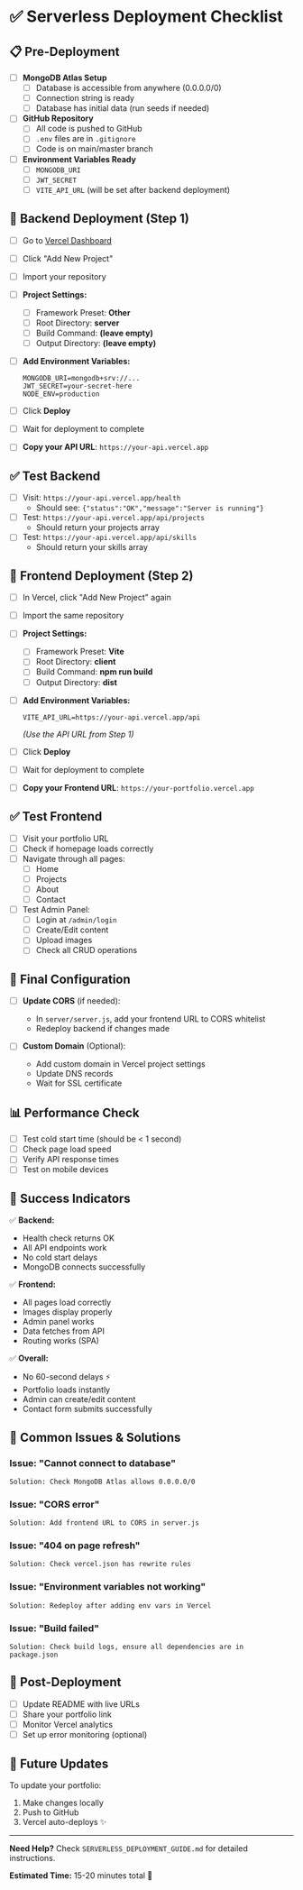 # ✅ Serverless Deployment Checklist

## 📋 Pre-Deployment

- [ ] **MongoDB Atlas Setup**
  - [ ] Database is accessible from anywhere (0.0.0.0/0)
  - [ ] Connection string is ready
  - [ ] Database has initial data (run seeds if needed)

- [ ] **GitHub Repository**
  - [ ] All code is pushed to GitHub
  - [ ] `.env` files are in `.gitignore`
  - [ ] Code is on main/master branch

- [ ] **Environment Variables Ready**
  - [ ] `MONGODB_URI`
  - [ ] `JWT_SECRET`
  - [ ] `VITE_API_URL` (will be set after backend deployment)

## 🚀 Backend Deployment (Step 1)

- [ ] Go to [Vercel Dashboard](https://vercel.com)
- [ ] Click "Add New Project"
- [ ] Import your repository
- [ ] **Project Settings:**
  - [ ] Framework Preset: **Other**
  - [ ] Root Directory: **server**
  - [ ] Build Command: **(leave empty)**
  - [ ] Output Directory: **(leave empty)**
  
- [ ] **Add Environment Variables:**
  ```
  MONGODB_URI=mongodb+srv://...
  JWT_SECRET=your-secret-here
  NODE_ENV=production
  ```

- [ ] Click **Deploy**
- [ ] Wait for deployment to complete
- [ ] **Copy your API URL**: `https://your-api.vercel.app`

## ✅ Test Backend

- [ ] Visit: `https://your-api.vercel.app/health`
  - Should see: `{"status":"OK","message":"Server is running"}`
- [ ] Test: `https://your-api.vercel.app/api/projects`
  - Should return your projects array
- [ ] Test: `https://your-api.vercel.app/api/skills`
  - Should return your skills array

## 🎨 Frontend Deployment (Step 2)

- [ ] In Vercel, click "Add New Project" again
- [ ] Import the same repository
- [ ] **Project Settings:**
  - [ ] Framework Preset: **Vite**
  - [ ] Root Directory: **client**
  - [ ] Build Command: **npm run build**
  - [ ] Output Directory: **dist**

- [ ] **Add Environment Variables:**
  ```
  VITE_API_URL=https://your-api.vercel.app/api
  ```
  *(Use the API URL from Step 1)*

- [ ] Click **Deploy**
- [ ] Wait for deployment to complete
- [ ] **Copy your Frontend URL**: `https://your-portfolio.vercel.app`

## ✅ Test Frontend

- [ ] Visit your portfolio URL
- [ ] Check if homepage loads correctly
- [ ] Navigate through all pages:
  - [ ] Home
  - [ ] Projects
  - [ ] About
  - [ ] Contact
- [ ] Test Admin Panel:
  - [ ] Login at `/admin/login`
  - [ ] Create/Edit content
  - [ ] Upload images
  - [ ] Check all CRUD operations

## 🔧 Final Configuration

- [ ] **Update CORS** (if needed):
  - In `server/server.js`, add your frontend URL to CORS whitelist
  - Redeploy backend if changes made

- [ ] **Custom Domain** (Optional):
  - Add custom domain in Vercel project settings
  - Update DNS records
  - Wait for SSL certificate

## 📊 Performance Check

- [ ] Test cold start time (should be < 1 second)
- [ ] Check page load speed
- [ ] Verify API response times
- [ ] Test on mobile devices

## 🎉 Success Indicators

✅ **Backend:**
- Health check returns OK
- All API endpoints work
- No cold start delays
- MongoDB connects successfully

✅ **Frontend:**
- All pages load correctly
- Images display properly
- Admin panel works
- Data fetches from API
- Routing works (SPA)

✅ **Overall:**
- No 60-second delays ⚡
- Portfolio loads instantly
- Admin can create/edit content
- Contact form submits successfully

## 🐛 Common Issues & Solutions

### Issue: "Cannot connect to database"
```
Solution: Check MongoDB Atlas allows 0.0.0.0/0
```

### Issue: "CORS error"
```
Solution: Add frontend URL to CORS in server.js
```

### Issue: "404 on page refresh"
```
Solution: Check vercel.json has rewrite rules
```

### Issue: "Environment variables not working"
```
Solution: Redeploy after adding env vars in Vercel
```

### Issue: "Build failed"
```
Solution: Check build logs, ensure all dependencies are in package.json
```

## 📝 Post-Deployment

- [ ] Update README with live URLs
- [ ] Share your portfolio link
- [ ] Monitor Vercel analytics
- [ ] Set up error monitoring (optional)

## 🔄 Future Updates

To update your portfolio:
1. Make changes locally
2. Push to GitHub
3. Vercel auto-deploys ✨

---

**Need Help?** Check `SERVERLESS_DEPLOYMENT_GUIDE.md` for detailed instructions.

**Estimated Time:** 15-20 minutes total 🚀
